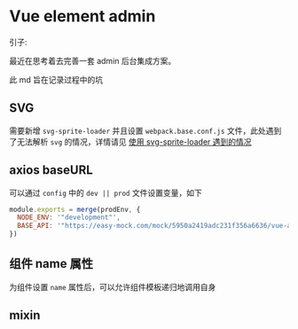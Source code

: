 # Vue element admin 

引子:

最近在思考着去完善一套 admin 后台集成方案。

此 md 旨在记录过程中的坑
## SVG
需要新增 `svg-sprite-loader` 并且设置 `webpack.base.conf.js` 文件，此处遇到了无法解析 `svg` 的情况，详情请见 [使用 svg-sprite-loader 遇到的情况](https://blog.csdn.net/github_35631540/article/details/78818919)

## axios baseURL

可以通过 `config` 中的 `dev || prod` 文件设置变量，如下
```js
module.exports = merge(prodEnv, {
  NODE_ENV: '"development"',
  BASE_API: '"https://easy-mock.com/mock/5950a2419adc231f356a6636/vue-admin"',
})
```

## 组件 name 属性

为组件设置 `name` 属性后，可以允许组件模板递归地调用自身

## mixin

